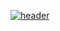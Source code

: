 [![header](https://user-images.githubusercontent.com/67547519/159379668-130826c2-cd02-4f08-86fb-020636476dbd.png)](http://aromo.rf.gd/)
